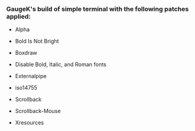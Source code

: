 ### GaugeK's build of simple terminal with the following patches applied:

- Alpha

- Bold Is Not Bright

- Boxdraw

- Disable Bold, Italic, and Roman fonts

- Externalpipe

- iso14755

- Scrollback

- Scrollback-Mouse

- Xresources
